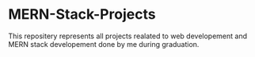 # MERN-Stack-Projects


This repositery represents all projects realated to web developement and MERN stack developement done by me during graduation.
